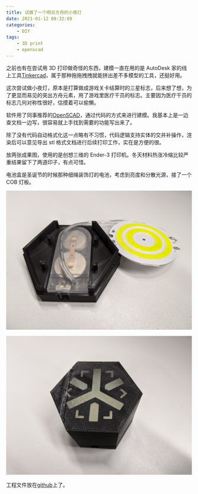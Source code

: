 ```yaml
---
title: 试做了一个明日方舟的小夜灯
date: 2021-01-12 00:32:09
categories:
    - DIY
tags:
    - 3D print
    - openscad
---
```


之前也有在尝试用 3D 打印做奇怪的东西，建模一直在用的是 AutoDesk 家的线上工具[Tinkercad](https://www.tinkercad.com/)，属于那种拖拖拽拽就能拼出差不多模型的工具，还挺好用。

这次尝试做小夜灯，原本是打算做成游戏关卡结算时的三星标志，后来想了想，为了更显而易见的突出方舟元素，用了游戏里医疗干员的标志。主要因为医疗干员的标志几何对称性很好，估摸着可以偷懒。

软件用了同事推荐的[OpenSCAD](https://www.openscad.org/)，通过代码的方式来进行建模。我基本上是一边查文档一边写，很容易就上手找到需要的功能写出来了。

除了没有代码自动格式化这一点略有不习惯，代码逻辑支持实体的交并补操作，渲染后可以意见导出 stl 格式文档进行后续打印工作，实在是方便的很。

<!-- more -->

放两张成果图，使用的是创想三维的 Ender-3 打印机。冬天材料热涨冷缩比较严重结果留下了两道印子，有点可惜。

电池盒是圣诞节的时候那种细绳装饰灯的电池，考虑到亮度和分散光源，接了一个 COB 灯板。

![lamp](/2021-01-12-arknight-lamp/battery.jpg)

![lamp](/2021-01-12-arknight-lamp/lamp.jpg)

工程文件放在[github](https://github.com/Neutralization/Arknights-lamp)上了。
